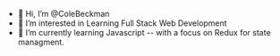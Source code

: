 - 👋 Hi, I’m @ColeBeckman
- 👀 I’m interested in Learning Full Stack Web Development
- 🌱 I’m currently learning Javascript -- with a focus on Redux for state managment.

<!---
ColeBeckman/ColeBeckman is a ✨ special ✨ repository because its `README.md` (this file) appears on your GitHub profile.
You can click the Preview link to take a look at your changes.
--->
